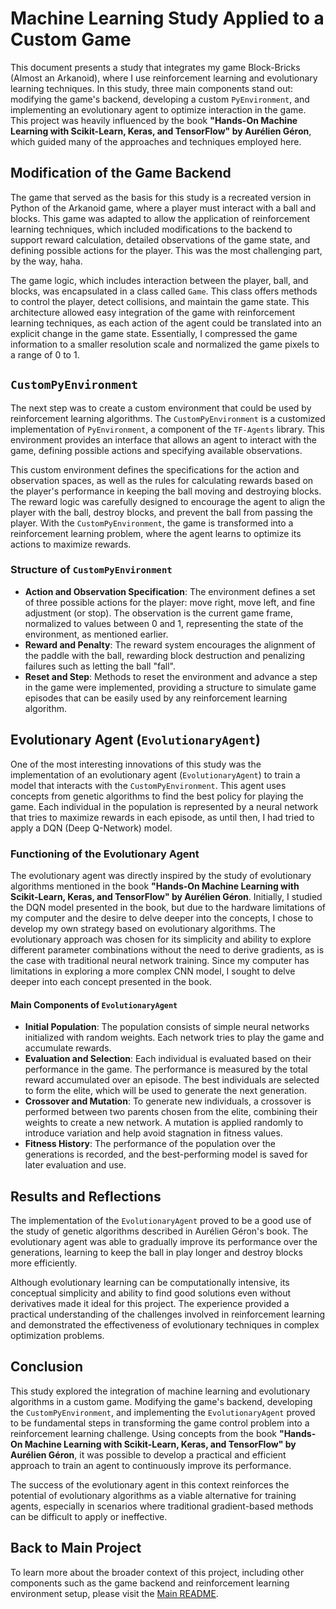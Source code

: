 # Machine Learning Study Applied to a Custom Game

This document presents a study that integrates my game Block-Bricks (Almost an Arkanoid), where I use reinforcement learning and evolutionary learning techniques. In this study, three main components stand out: modifying the game's backend, developing a custom `PyEnvironment`, and implementing an evolutionary agent to optimize interaction in the game. This project was heavily influenced by the book **"Hands-On Machine Learning with Scikit-Learn, Keras, and TensorFlow" by Aurélien Géron**, which guided many of the approaches and techniques employed here.

## Modification of the Game Backend

The game that served as the basis for this study is a recreated version in Python of the Arkanoid game, where a player must interact with a ball and blocks. This game was adapted to allow the application of reinforcement learning techniques, which included modifications to the backend to support reward calculation, detailed observations of the game state, and defining possible actions for the player. This was the most challenging part, by the way, haha.

The game logic, which includes interaction between the player, ball, and blocks, was encapsulated in a class called `Game`. This class offers methods to control the player, detect collisions, and maintain the game state. This architecture allowed easy integration of the game with reinforcement learning techniques, as each action of the agent could be translated into an explicit change in the game state. Essentially, I compressed the game information to a smaller resolution scale and normalized the game pixels to a range of 0 to 1.

## `CustomPyEnvironment`

The next step was to create a custom environment that could be used by reinforcement learning algorithms. The `CustomPyEnvironment` is a customized implementation of `PyEnvironment`, a component of the `TF-Agents` library. This environment provides an interface that allows an agent to interact with the game, defining possible actions and specifying available observations.

This custom environment defines the specifications for the action and observation spaces, as well as the rules for calculating rewards based on the player's performance in keeping the ball moving and destroying blocks. The reward logic was carefully designed to encourage the agent to align the player with the ball, destroy blocks, and prevent the ball from passing the player. With the `CustomPyEnvironment`, the game is transformed into a reinforcement learning problem, where the agent learns to optimize its actions to maximize rewards.

### Structure of `CustomPyEnvironment`

- **Action and Observation Specification**: The environment defines a set of three possible actions for the player: move right, move left, and fine adjustment (or stop). The observation is the current game frame, normalized to values between 0 and 1, representing the state of the environment, as mentioned earlier.
- **Reward and Penalty**: The reward system encourages the alignment of the paddle with the ball, rewarding block destruction and penalizing failures such as letting the ball "fall".
- **Reset and Step**: Methods to reset the environment and advance a step in the game were implemented, providing a structure to simulate game episodes that can be easily used by any reinforcement learning algorithm.

## Evolutionary Agent (`EvolutionaryAgent`)

One of the most interesting innovations of this study was the implementation of an evolutionary agent (`EvolutionaryAgent`) to train a model that interacts with the `CustomPyEnvironment`. This agent uses concepts from genetic algorithms to find the best policy for playing the game. Each individual in the population is represented by a neural network that tries to maximize rewards in each episode, as until then, I had tried to apply a DQN (Deep Q-Network) model.

### Functioning of the Evolutionary Agent

The evolutionary agent was directly inspired by the study of evolutionary algorithms mentioned in the book **"Hands-On Machine Learning with Scikit-Learn, Keras, and TensorFlow" by Aurélien Géron**. Initially, I studied the DQN model presented in the book, but due to the hardware limitations of my computer and the desire to delve deeper into the concepts, I chose to develop my own strategy based on evolutionary algorithms. The evolutionary approach was chosen for its simplicity and ability to explore different parameter combinations without the need to derive gradients, as is the case with traditional neural network training. Since my computer has limitations in exploring a more complex CNN model, I sought to delve deeper into each concept presented in the book.

#### Main Components of `EvolutionaryAgent`

- **Initial Population**: The population consists of simple neural networks initialized with random weights. Each network tries to play the game and accumulate rewards.
- **Evaluation and Selection**: Each individual is evaluated based on their performance in the game. The performance is measured by the total reward accumulated over an episode. The best individuals are selected to form the elite, which will be used to generate the next generation.
- **Crossover and Mutation**: To generate new individuals, a crossover is performed between two parents chosen from the elite, combining their weights to create a new network. A mutation is applied randomly to introduce variation and help avoid stagnation in fitness values.
- **Fitness History**: The performance of the population over the generations is recorded, and the best-performing model is saved for later evaluation and use.

## Results and Reflections

The implementation of the `EvolutionaryAgent` proved to be a good use of the study of genetic algorithms described in Aurélien Géron's book. The evolutionary agent was able to gradually improve its performance over the generations, learning to keep the ball in play longer and destroy blocks more efficiently.

Although evolutionary learning can be computationally intensive, its conceptual simplicity and ability to find good solutions even without derivatives made it ideal for this project. The experience provided a practical understanding of the challenges involved in reinforcement learning and demonstrated the effectiveness of evolutionary techniques in complex optimization problems.

## Conclusion

This study explored the integration of machine learning and evolutionary algorithms in a custom game. Modifying the game's backend, developing the `CustomPyEnvironment`, and implementing the `EvolutionaryAgent` proved to be fundamental steps in transforming the game control problem into a reinforcement learning challenge. Using concepts from the book **"Hands-On Machine Learning with Scikit-Learn, Keras, and TensorFlow" by Aurélien Géron**, it was possible to develop a practical and efficient approach to train an agent to continuously improve its performance.

The success of the evolutionary agent in this context reinforces the potential of evolutionary algorithms as a viable alternative for training agents, especially in scenarios where traditional gradient-based methods can be difficult to apply or ineffective.

## Back to Main Project

To learn more about the broader context of this project, including other components such as the game backend and reinforcement learning environment setup, please visit the [Main README](./README.md).
